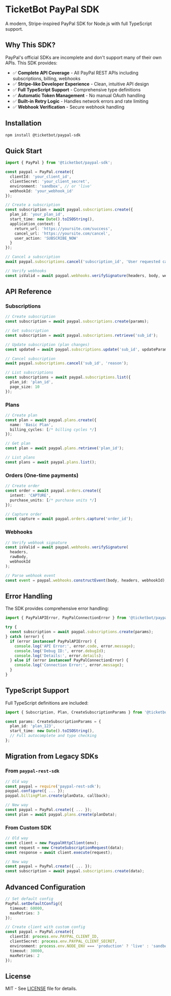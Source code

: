 # TicketBot PayPal SDK

A modern, Stripe-inspired PayPal SDK for Node.js with full TypeScript support.

## Why This SDK?

PayPal's official SDKs are incomplete and don't support many of their own APIs. This SDK provides:

- ✅ **Complete API Coverage** - All PayPal REST APIs including subscriptions, billing, webhooks
- ✅ **Stripe-like Developer Experience** - Clean, intuitive API design
- ✅ **Full TypeScript Support** - Comprehensive type definitions
- ✅ **Automatic Token Management** - No manual OAuth handling
- ✅ **Built-in Retry Logic** - Handles network errors and rate limiting
- ✅ **Webhook Verification** - Secure webhook handling

## Installation

```bash
npm install @ticketbot/paypal-sdk
```

## Quick Start

```typescript
import { PayPal } from '@ticketbot/paypal-sdk';

const paypal = PayPal.create({
  clientId: 'your_client_id',
  clientSecret: 'your_client_secret',
  environment: 'sandbox', // or 'live'
  webhookId: 'your_webhook_id'
});

// Create a subscription
const subscription = await paypal.subscriptions.create({
  plan_id: 'your_plan_id',
  start_time: new Date().toISOString(),
  application_context: {
    return_url: 'https://yoursite.com/success',
    cancel_url: 'https://yoursite.com/cancel',
    user_action: 'SUBSCRIBE_NOW'
  }
});

// Cancel a subscription
await paypal.subscriptions.cancel('subscription_id', 'User requested cancellation');

// Verify webhooks
const isValid = await paypal.webhooks.verifySignature(headers, body, webhookId);
```

## API Reference

### Subscriptions

```typescript
// Create subscription
const subscription = await paypal.subscriptions.create(params);

// Get subscription
const subscription = await paypal.subscriptions.retrieve('sub_id');

// Update subscription (plan changes)
const updated = await paypal.subscriptions.update('sub_id', updateParams);

// Cancel subscription
await paypal.subscriptions.cancel('sub_id', 'reason');

// List subscriptions
const subscriptions = await paypal.subscriptions.list({
  plan_id: 'plan_id',
  page_size: 10
});
```

### Plans

```typescript
// Create plan
const plan = await paypal.plans.create({
  name: 'Basic Plan',
  billing_cycles: [/* billing cycles */]
});

// Get plan
const plan = await paypal.plans.retrieve('plan_id');

// List plans
const plans = await paypal.plans.list();
```

### Orders (One-time payments)

```typescript
// Create order
const order = await paypal.orders.create({
  intent: 'CAPTURE',
  purchase_units: [/* purchase units */]
});

// Capture order
const capture = await paypal.orders.capture('order_id');
```

### Webhooks

```typescript
// Verify webhook signature
const isValid = await paypal.webhooks.verifySignature(
  headers,
  rawBody,
  webhookId
);

// Parse webhook event
const event = paypal.webhooks.constructEvent(body, headers, webhookId);
```

## Error Handling

The SDK provides comprehensive error handling:

```typescript
import { PayPalAPIError, PayPalConnectionError } from '@ticketbot/paypal-sdk';

try {
  const subscription = await paypal.subscriptions.create(params);
} catch (error) {
  if (error instanceof PayPalAPIError) {
    console.log('API Error:', error.code, error.message);
    console.log('Debug ID:', error.debugId);
    console.log('Details:', error.details);
  } else if (error instanceof PayPalConnectionError) {
    console.log('Connection Error:', error.message);
  }
}
```

## TypeScript Support

Full TypeScript definitions are included:

```typescript
import { Subscription, Plan, CreateSubscriptionParams } from '@ticketbot/paypal-sdk';

const params: CreateSubscriptionParams = {
  plan_id: 'plan_123',
  start_time: new Date().toISOString(),
  // Full autocomplete and type checking
};
```

## Migration from Legacy SDKs

### From `paypal-rest-sdk`

```typescript
// Old way
const paypal = require('paypal-rest-sdk');
paypal.configure({ ... });
paypal.billingPlan.create(planData, callback);

// New way
const paypal = PayPal.create({ ... });
const plan = await paypal.plans.create(planData);
```

### From Custom SDK

```typescript
// Old way
const client = new PaypalHttpClient(env);
const request = new CreateSubscriptionRequest(data);
const response = await client.execute(request);

// New way
const paypal = PayPal.create({ ... });
const subscription = await paypal.subscriptions.create(data);
```

## Advanced Configuration

```typescript
// Set default config 
PayPal.setDefaultConfig({
  timeout: 60000,
  maxRetries: 3
});

// Create client with custom config
const paypal = PayPal.create({
  clientId: process.env.PAYPAL_CLIENT_ID,
  clientSecret: process.env.PAYPAL_CLIENT_SECRET,
  environment: process.env.NODE_ENV === 'production' ? 'live' : 'sandbox',
  timeout: 30000,
  maxRetries: 2
});
```

## License 

MIT - See [LICENSE](LICENSE) file for details.
